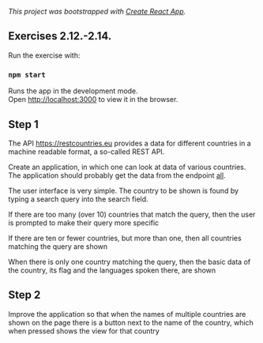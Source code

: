 _This project was bootstrapped with [Create React App](https://github.com/facebook/create-react-app)._

## Exercises 2.12.-2.14.

Run the exercise with:

### `npm start`

Runs the app in the development mode.<br />
Open [http://localhost:3000](http://localhost:3000) to view it in the browser.

## Step 1

The API https://restcountries.eu provides a data for different countries in a machine readable format, a so-called REST API.

Create an application, in which one can look at data of various countries. The application should probably get the data from the endpoint [all](https://restcountries.eu/rest/v2/all).

The user interface is very simple. The country to be shown is found by typing a search query into the search field.

If there are too many (over 10) countries that match the query, then the user is prompted to make their query more specific

If there are ten or fewer countries, but more than one, then all countries matching the query are shown

When there is only one country matching the query, then the basic data of the country, its flag and the languages spoken there, are shown

## Step 2

Improve the application so that when the names of multiple countries are shown on the page there is a button next to the name of the country, which when pressed shows the view for that country
